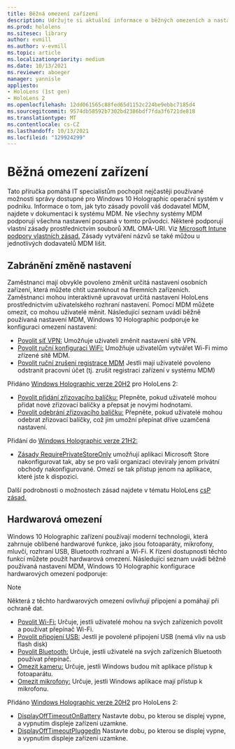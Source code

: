 ```yaml
---
title: Běžná omezení zařízení
description: Udržujte si aktuální informace o běžných omezeních a nastaveních zařízení pro HoloLens hybridní realitou.
ms.prod: hololens
ms.sitesec: library
author: evmill
ms.author: v-evmill
ms.topic: article
ms.localizationpriority: medium
ms.date: 10/13/2021
ms.reviewer: aboeger
manager: yannisle
appliesto:
- HoloLens (1st gen)
- HoloLens 2
ms.openlocfilehash: 12dd061565c88fed65d1152c224be9ebbc7185d4
ms.sourcegitcommit: 9574db58592b7302bd2386bdf7fda3f6721de818
ms.translationtype: MT
ms.contentlocale: cs-CZ
ms.lasthandoff: 10/13/2021
ms.locfileid: "129924299"
---
```

# <a name="common-device-restrictions"></a>Běžná omezení zařízení

Tato příručka pomáhá IT specialistům pochopit nejčastěji používané možnosti správy dostupné pro Windows 10 Holographic operační systém v podniku. Informace o tom, jak tyto zásady povolil váš dodavatel MDM, najdete v dokumentaci k systému MDM. Ne všechny systémy MDM podporují všechna nastavení popsaná v tomto průvodci. Některé podporují vlastní zásady prostřednictvím souborů XML OMA-URI. Viz [Microsoft Intune podpory vlastních zásad.](/mem/intune/configuration/custom-settings-windows-10) Zásady vytváření názvů se také můžou u jednotlivých dodavatelů MDM lišit.

## <a name="prevent-changing-of-settings"></a>Zabránění změně nastavení

Zaměstnanci mají obvykle povoleno změnit určitá nastavení osobních zařízení, která můžete chtít uzamknout na firemních zařízeních. Zaměstnanci mohou interaktivně upravovat určitá nastavení HoloLens prostřednictvím uživatelského rozhraní nastavení. Pomocí MDM můžete omezit, co mohou uživatelé měnit.
Následující seznam uvádí běžně používaná nastavení MDM, Windows 10 Holographic podporuje ke konfiguraci omezení nastavení:

- [Povolit síť VPN:](/windows/client-management/mdm/policy-csp-settings#settings-allowvpn) Umožňuje uživateli změnit nastavení sítě VPN.
- [Povolit ruční konfiguraci WiFi:](/windows/client-management/mdm/policy-csp-wifi#wifi-allowmanualwificonfiguration) Umožňuje uživatelům vytvářet Wi-Fi mimo zřízené sítě MDM.
- [Povolit ruční zrušení registrace MDM](/windows/client-management/mdm/policy-csp-experience#experience-allowmanualmdmunenrollment) Jestli mají uživatelé povoleno odstranit pracovní účet (tj. zrušit registraci zařízení v systému MDM)

Přidáno [Windows Holographic verze 20H2](hololens-release-notes.md#windows-holographic-version-20h2) pro HoloLens 2:

- [Povolit přidání zřizovacího balíčku:](/windows/client-management/mdm/policy-csp-security#security-allowaddprovisioningpackage) Přepněte, pokud uživatelé mohou přidat nové zřizovací balíčky a přepsat je novými hodnotami.
- [Povolit odebrání zřizovacího balíčku:](/windows/client-management/mdm/policy-csp-security#security-allowremoveprovisioningpackage) Přepněte, pokud uživatelé mohou odebrat zřizovací balíčky, což jim umožní přepínat dříve uzamčená nastavení.

Přidání do [Windows Holographic verze 21H2:](hololens-release-notes.md#windows-holographic-version-21h2)

- [Zásady RequirePrivateStoreOnly](http://windows/client-management/mdm/policy-csp-applicationmanagement#applicationmanagement-requireprivatestoreonly) umožňují aplikaci Microsoft Store nakonfigurovat tak, aby se pro vaši organizaci otevíraly jenom privátní obchody nakonfigurované. Omezí se tak přístup jenom na aplikace, které jste k dispozici.

Další podrobnosti o možnostech zásad najdete v tématu HoloLens [csP zásad.](/windows/client-management/mdm/policy-csps-supported-by-hololens2)

## <a name="hardware-restrictions"></a>Hardwarová omezení

Windows 10 Holographic zařízení používají moderní technologii, která zahrnuje oblíbené hardwarové funkce, jako jsou fotoaparáty, mikrofony, mluvčí, rozhraní USB, Bluetooth rozhraní a Wi-Fi. K řízení dostupnosti těchto funkcí můžete použít hardwarová omezení.
Následující seznam uvádí běžně používaná nastavení MDM, Windows 10 Holographic konfigurace hardwarových omezení podporuje:

> [!NOTE]
> Některá z těchto hardwarových omezení ovlivňují připojení a pomáhají při ochraně dat.

- [Povolit Wi-Fi:](/windows/client-management/mdm/policy-csp-wifi#wifi-allowwifi) Určuje, jestli uživatelé mohou na svých zařízeních povolit a používat přepínač Wi-Fi.
- [Povolit připojení USB:](/windows/client-management/mdm/policy-csp-connectivity#connectivity-allowusbconnection) Jestli je povolené připojení USB (nemá vliv na usb flash disk)
- [Povolit Bluetooth:](/windows/client-management/mdm/policy-csp-connectivity#connectivity-allowbluetooth) Určuje, jestli uživatelé na svých zařízeních Bluetooth používat přepínač.
- [Omezit kameru:](/windows/client-management/mdm/policy-csp-privacy#privacy-letappsaccesscamera) Určuje, jestli Windows budou mít aplikace přístup k fotoaparátu.
- [Omezit mikrofony:](/windows/client-management/mdm/policy-csp-privacy#privacy-letappsaccessmicrophone) Určuje, jestli Windows aplikace mají přístup k mikrofonu.

Přidáno [Windows Holographic verze 20H2](hololens-release-notes.md#windows-holographic-version-20h2) pro HoloLens 2:

- [DisplayOffTimeoutOnBattery](/windows/client-management/mdm/policy-csp-power#power-displayofftimeoutonbattery) Nastavte dobu, po kterou se displej vypne, a vypnutím displeje zařízení uzamkne.
- [DisplayOffTimeoutPluggedIn](/windows/client-management/mdm/policy-csp-power#power-displayofftimeoutpluggedin) Nastavte dobu, po kterou se displej vypne, a vypnutím displeje zařízení uzamkne.
